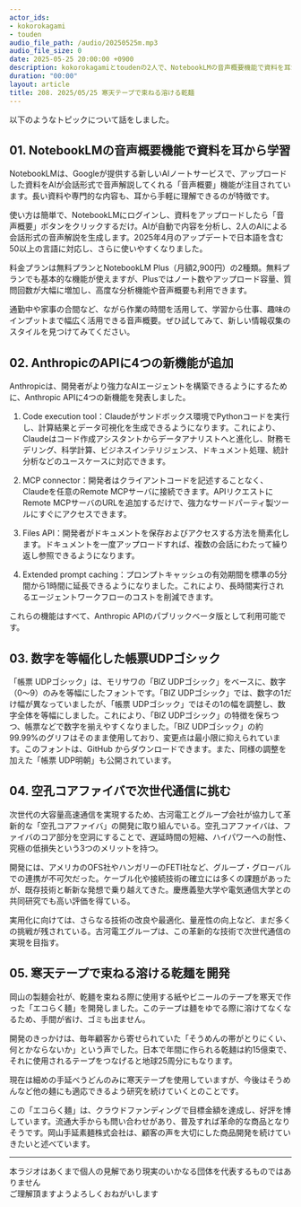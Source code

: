 ```yaml
---
actor_ids:
- kokorokagami
- touden
audio_file_path: /audio/20250525m.mp3
audio_file_size: 0
date: 2025-05-25 20:00:00 +0900
description: kokorokagamiとtoudenの2人で、NotebookLMの音声概要機能で資料を耳から学習、AnthropicのAPIに4つの新機能が追加 など について話しました。
duration: "00:00"
layout: article
title: 208. 2025/05/25 寒天テープで束ねる溶ける乾麺
---
```


以下のようなトピックについて話をしました。

## 01. NotebookLMの音声概要機能で資料を耳から学習

NotebookLMは、Googleが提供する新しいAIノートサービスで、アップロードした資料をAIが会話形式で音声解説してくれる「音声概要」機能が注目されています。長い資料や専門的な内容も、耳から手軽に理解できるのが特徴です。

使い方は簡単で、NotebookLMにログインし、資料をアップロードしたら「音声概要」ボタンをクリックするだけ。AIが自動で内容を分析し、2人のAIによる会話形式の音声解説を生成します。2025年4月のアップデートで日本語を含む50以上の言語に対応し、さらに使いやすくなりました。

料金プランは無料プランとNotebookLM Plus（月額2,900円）の2種類。無料プランでも基本的な機能が使えますが、Plusではノート数やアップロード容量、質問回数が大幅に増加し、高度な分析機能や音声概要も利用できます。

通勤中や家事の合間など、ながら作業の時間を活用して、学習から仕事、趣味のインプットまで幅広く活用できる音声概要。ぜひ試してみて、新しい情報収集のスタイルを見つけてみてください。


## 02. AnthropicのAPIに4つの新機能が追加

Anthropicは、開発者がより強力なAIエージェントを構築できるようにするために、Anthropic APIに4つの新機能を発表しました。

1. Code execution tool：Claudeがサンドボックス環境でPythonコードを実行し、計算結果とデータ可視化を生成できるようになります。これにより、Claudeはコード作成アシスタントからデータアナリストへと進化し、財務モデリング、科学計算、ビジネスインテリジェンス、ドキュメント処理、統計分析などのユースケースに対応できます。

2. MCP connector：開発者はクライアントコードを記述することなく、Claudeを任意のRemote MCPサーバに接続できます。APIリクエストにRemote MCPサーバのURLを追加するだけで、強力なサードパーティ製ツールにすぐにアクセスできます。

3. Files API：開発者がドキュメントを保存およびアクセスする方法を簡素化します。ドキュメントを一度アップロードすれば、複数の会話にわたって繰り返し参照できるようになります。

4. Extended prompt caching：プロンプトキャッシュの有効期間を標準の5分間から1時間に延長できるようになりました。これにより、長時間実行されるエージェントワークフローのコストを削減できます。

これらの機能はすべて、Anthropic APIのパブリックベータ版として利用可能です。

## 03. 数字を等幅化した帳票UDPゴシック

「帳票 UDPゴシック」は、モリサワの「BIZ UDPゴシック」をベースに、数字（0〜9）のみを等幅にしたフォントです。「BIZ UDPゴシック」では、数字の1だけ幅が異なっていましたが、「帳票 UDPゴシック」ではその1の幅を調整し、数字全体を等幅にしました。これにより、「BIZ UDPゴシック」の特徴を保ちつつ、帳票などで数字を揃えやすくなりました。「BIZ UDPゴシック」の約99.99%のグリフはそのまま使用しており、変更点は最小限に抑えられています。このフォントは、GitHub からダウンロードできます。また、同様の調整を加えた「帳票 UDP明朝」も公開されています。

## 04. 空孔コアファイバで次世代通信に挑む

次世代の大容量高速通信を実現するため、古河電工とグループ会社が協力して革新的な「空孔コアファイバ」の開発に取り組んでいる。空孔コアファイバは、ファイバのコア部分を空洞にすることで、遅延時間の短縮、ハイパワーへの耐性、究極の低損失という3つのメリットを持つ。

開発には、アメリカのOFS社やハンガリーのFETI社など、グループ・グローバルでの連携が不可欠だった。ケーブル化や接続技術の確立には多くの課題があったが、既存技術と斬新な発想で乗り越えてきた。慶應義塾大学や電気通信大学との共同研究でも高い評価を得ている。

実用化に向けては、さらなる技術の改良や最適化、量産性の向上など、まだ多くの挑戦が残されている。古河電工グループは、この革新的な技術で次世代通信の実現を目指す。


## 05. 寒天テープで束ねる溶ける乾麺を開発

岡山の製麺会社が、乾麺を束ねる際に使用する紙やビニールのテープを寒天で作った「エコらく麺」を開発しました。このテープは麺をゆでる際に溶けてなくなるため、手間が省け、ゴミも出ません。

開発のきっかけは、毎年顧客から寄せられていた「そうめんの帯がとりにくい、何とかならないか」という声でした。日本で年間に作られる乾麺は約15億束で、それに使用されるテープをつなげると地球25周分にもなります。

現在は細めの手延べうどんのみに寒天テープを使用していますが、今後はそうめんなど他の麺にも適応できるよう研究を続けていくとのことです。

この「エコらく麺」は、クラウドファンディングで目標金額を達成し、好評を博しています。流通大手からも問い合わせがあり、普及すれば革命的な商品となりそうです。岡山手延素麺株式会社は、顧客の声を大切にした商品開発を続けていきたいと述べています。


___

本ラジオはあくまで個人の見解であり現実のいかなる団体を代表するものではありません  
ご理解頂ますようよろしくおねがいします  
